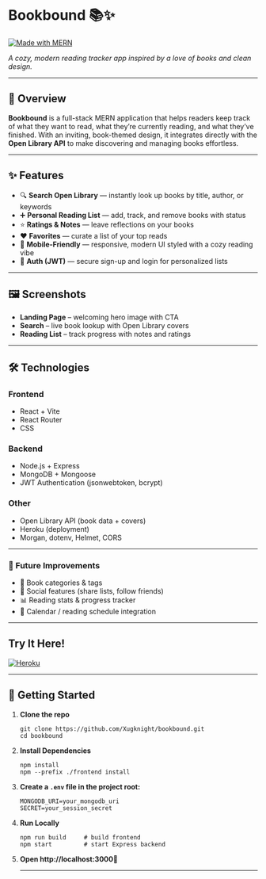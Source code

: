 # Bookbound 📚✨  
[![Made with MERN](https://img.shields.io/badge/stack-MERN-green)](#)  

_A cozy, modern reading tracker app inspired by a love of books and clean design._

---

## 🌟 Overview
**Bookbound** is a full-stack MERN application that helps readers keep track of what they want to read, what they’re currently reading, and what they’ve finished. With an inviting, book-themed design, it integrates directly with the **Open Library API** to make discovering and managing books effortless.

---

## ✨ Features
- 🔍 **Search Open Library** — instantly look up books by title, author, or keywords  
- ➕ **Personal Reading List** — add, track, and remove books with status  
- ⭐ **Ratings & Notes** — leave reflections on your books  
- ❤️ **Favorites** — curate a list of your top reads  
- 📱 **Mobile-Friendly** — responsive, modern UI styled with a cozy reading vibe  
- 🔐 **Auth (JWT)** — secure sign-up and login for personalized lists  

---

## 🖼️ Screenshots
- **Landing Page** – welcoming hero image with CTA  
- **Search** – live book lookup with Open Library covers  
- **Reading List** – track progress with notes and ratings  


---

## 🛠️ Technologies
### Frontend
- React + Vite  
- React Router  
- CSS

### Backend
- Node.js + Express  
- MongoDB + Mongoose  
- JWT Authentication (jsonwebtoken, bcrypt)  

### Other
- Open Library API (book data + covers)  
- Heroku (deployment)  
- Morgan, dotenv, Helmet, CORS  

---

### 🔮 Future Improvements
- 📖 Book categories & tags
- 👥 Social features (share lists, follow friends)
- 📊 Reading stats & progress tracker
- 📅 Calendar / reading schedule integration

---
## Try It Here!

[![Heroku](https://img.shields.io/badge/demo-heroku-purple?logo=heroku)](https://your-heroku-app-url-here)  

---

## 🚀 Getting Started
1. **Clone the repo**
   ```
   git clone https://github.com/Xugknight/bookbound.git
   cd bookbound
   ```
2. **Install Dependencies**
    ```
    npm install
    npm --prefix ./frontend install
    ```

3. **Create a ```.env``` file in the project root:**
    ```
    MONGODB_URI=your_mongodb_uri
    SECRET=your_session_secret
    ```

4. **Run Locally**
    ```
    npm run build     # build frontend
    npm start         # start Express backend
    ```

5. **Open http://localhost:3000🎉**

    ---